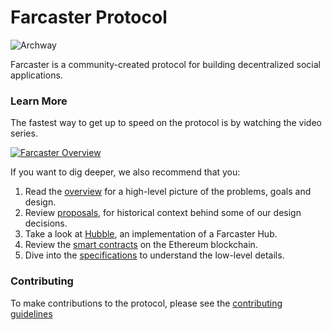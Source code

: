 # Farcaster Protocol

![Archway](/images/arch512.png)

Farcaster is a community-created protocol for building decentralized social applications.

### Learn More

The fastest way to get up to speed on the protocol is by watching the video series.

[![Farcaster Overview](http://img.youtube.com/vi/vMWjol6xHJ0/0.jpg)](https://www.youtube.com/watch?v=vMWjol6xHJ0&list=PL0eq1PLf6eUdm35v_840EGLXkVJDhxhcF)

If you want to dig deeper, we also recommend that you:

1. Read the [overview](/docs/OVERVIEW.md) for a high-level picture of the problems, goals and design.
2. Review [proposals](/docs/PROPOSALS.md), for historical context behind some of our design decisions.
3. Take a look at [Hubble](https://github.com/farcasterxyz/hub-monorepo), an implementation of a Farcaster Hub.
4. Review the [smart contracts](https://github.com/farcasterxyz/contracts) on the Ethereum blockchain.
5. Dive into the [specifications](/docs/SPECIFICATION.md) to understand the low-level details.

### Contributing

To make contributions to the protocol, please see the [contributing guidelines](CONTRIBUTING.md)
